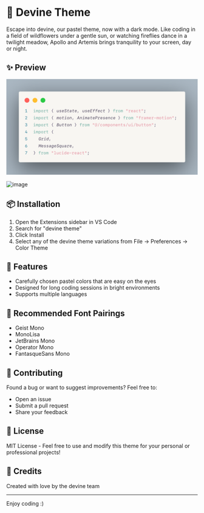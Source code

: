 # 🌸 Devine Theme

Escape into devine, our pastel theme, now with a dark mode. Like coding in a field of wildflowers under a gentle sun, or watching fireflies dance in a twilight meadow, Apollo and Artemis brings tranquility to your screen, day or night.

## ✨ Preview

![image](./image.png)

![image](https://github.com/user-attachments/assets/b92044e3-1082-4acf-a1ad-603dd793cdd3)

## 📦 Installation

1. Open the Extensions sidebar in VS Code
2. Search for "devine theme"
3. Click Install
4. Select any of the devine theme variations from File → Preferences → Color Theme

## 🌟 Features

- Carefully chosen pastel colors that are easy on the eyes
- Designed for long coding sessions in bright environments
- Supports multiple languages

## 💝 Recommended Font Pairings

- Geist Mono
- MonoLisa
- JetBrains Mono
- Operator Mono
- FantasqueSans Mono

## 🤝 Contributing

Found a bug or want to suggest improvements? Feel free to:
- Open an issue
- Submit a pull request
- Share your feedback

## 📄 License

MIT License - Feel free to use and modify this theme for your personal or professional projects!

## 🙏 Credits

Created with love by the devine team

---

Enjoy coding :)
